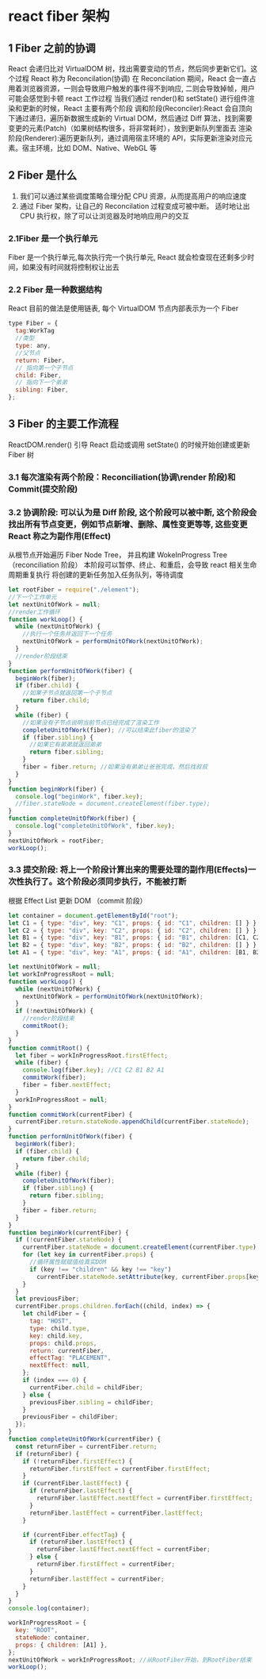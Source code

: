 # react fiber 架构

## 1 Fiber 之前的协调

React 会递归比对 VirtualDOM 树，找出需要变动的节点，然后同步更新它们。这个过程 React 称为 Reconcilation(协调)
在 Reconcilation 期间，React 会一直占用着浏览器资源，一则会导致用户触发的事件得不到响应, 二则会导致掉帧，用户可能会感觉到卡顿
react 工作过程 当我们通过 render()和 setState() 进行组件渲染和更新的时候，React 主要有两个阶段
调和阶段(Reconciler):React 会自顶向下通过递归，遍历新数据生成新的 Virtual DOM，然后通过 Diff 算法，找到需要变更的元素(Patch)（如果树结构很多，将非常耗时），放到更新队列里面去
渲染阶段(Renderer):遍历更新队列，通过调用宿主环境的 API，实际更新渲染对应元素。宿主环境，比如 DOM、Native、WebGL 等

## 2 Fiber 是什么

1. 我们可以通过某些调度策略合理分配 CPU 资源，从而提高用户的响应速度
2. 通过 Fiber 架构，让自己的 Reconcilation 过程变成可被中断。 适时地让出 CPU 执行权，除了可以让浏览器及时地响应用户的交互

### 2.1Fiber 是一个执行单元

Fiber 是一个执行单元,每次执行完一个执行单元, React 就会检查现在还剩多少时间，如果没有时间就将控制权让出去

### 2.2 Fiber 是一种数据结构

React 目前的做法是使用链表, 每个 VirtualDOM 节点内部表示为一个 Fiber

```js
type Fiber = {
  tag:WorkTag
  //类型
  type: any,
  //父节点
  return: Fiber,
  // 指向第一个子节点
  child: Fiber,
  // 指向下一个弟弟
  sibling: Fiber,
};
```

## 3 Fiber 的主要工作流程

ReactDOM.render() 引导 React 启动或调用 setState() 的时候开始创建或更新 Fiber 树

### 3.1 每次渲染有两个阶段：Reconciliation(协调\render 阶段)和 Commit(提交阶段)

### 3.2 协调阶段: 可以认为是 Diff 阶段, 这个阶段可以被中断, 这个阶段会找出所有节点变更，例如节点新增、删除、属性变更等等, 这些变更 React 称之为副作用(Effect)

从根节点开始遍历 Fiber Node Tree， 并且构建 WokeInProgress Tree（reconciliation 阶段）
本阶段可以暂停、终止、和重启，会导致 react 相关生命周期重复执行 将创建的更新任务加入任务队列，等待调度

```js
let rootFiber = require("./element");
//下一个工作单元
let nextUnitOfWork = null;
//render工作循环
function workLoop() {
  while (nextUnitOfWork) {
    //执行一个任务并返回下一个任务
    nextUnitOfWork = performUnitOfWork(nextUnitOfWork);
  }
  //render阶段结束
}
function performUnitOfWork(fiber) {
  beginWork(fiber);
  if (fiber.child) {
    //如果子节点就返回第一个子节点
    return fiber.child;
  }
  while (fiber) {
    //如果没有子节点说明当前节点已经完成了渲染工作
    completeUnitOfWork(fiber); //可以结束此fiber的渲染了
    if (fiber.sibling) {
      //如果它有弟弟就返回弟弟
      return fiber.sibling;
    }
    fiber = fiber.return; //如果没有弟弟让爸爸完成，然后找叔叔
  }
}
function beginWork(fiber) {
  console.log("beginWork", fiber.key);
  //fiber.stateNode = document.createElement(fiber.type);
}
function completeUnitOfWork(fiber) {
  console.log("completeUnitOfWork", fiber.key);
}
nextUnitOfWork = rootFiber;
workLoop();
```

### 3.3 提交阶段: 将上一个阶段计算出来的需要处理的副作用(Effects)一次性执行了。这个阶段必须同步执行，不能被打断

根据 Effect List 更新 DOM （commit 阶段）

```js
let container = document.getElementById("root");
let C1 = { type: "div", key: "C1", props: { id: "C1", children: [] } };
let C2 = { type: "div", key: "C2", props: { id: "C2", children: [] } };
let B1 = { type: "div", key: "B1", props: { id: "B1", children: [C1, C2] } };
let B2 = { type: "div", key: "B2", props: { id: "B2", children: [] } };
let A1 = { type: "div", key: "A1", props: { id: "A1", children: [B1, B2] } };

let nextUnitOfWork = null;
let workInProgressRoot = null;
function workLoop() {
  while (nextUnitOfWork) {
    nextUnitOfWork = performUnitOfWork(nextUnitOfWork);
  }
  if (!nextUnitOfWork) {
    //render阶段结束
    commitRoot();
  }
}
function commitRoot() {
  let fiber = workInProgressRoot.firstEffect;
  while (fiber) {
    console.log(fiber.key); //C1 C2 B1 B2 A1
    commitWork(fiber);
    fiber = fiber.nextEffect;
  }
  workInProgressRoot = null;
}
function commitWork(currentFiber) {
  currentFiber.return.stateNode.appendChild(currentFiber.stateNode);
}
function performUnitOfWork(fiber) {
  beginWork(fiber);
  if (fiber.child) {
    return fiber.child;
  }
  while (fiber) {
    completeUnitOfWork(fiber);
    if (fiber.sibling) {
      return fiber.sibling;
    }
    fiber = fiber.return;
  }
}
function beginWork(currentFiber) {
  if (!currentFiber.stateNode) {
    currentFiber.stateNode = document.createElement(currentFiber.type); //创建真实DOM
    for (let key in currentFiber.props) {
      //循环属性赋赋值给真实DOM
      if (key !== "children" && key !== "key")
        currentFiber.stateNode.setAttribute(key, currentFiber.props[key]);
    }
  }
  let previousFiber;
  currentFiber.props.children.forEach((child, index) => {
    let childFiber = {
      tag: "HOST",
      type: child.type,
      key: child.key,
      props: child.props,
      return: currentFiber,
      effectTag: "PLACEMENT",
      nextEffect: null,
    };
    if (index === 0) {
      currentFiber.child = childFiber;
    } else {
      previousFiber.sibling = childFiber;
    }
    previousFiber = childFiber;
  });
}
function completeUnitOfWork(currentFiber) {
  const returnFiber = currentFiber.return;
  if (returnFiber) {
    if (!returnFiber.firstEffect) {
      returnFiber.firstEffect = currentFiber.firstEffect;
    }
    if (currentFiber.lastEffect) {
      if (returnFiber.lastEffect) {
        returnFiber.lastEffect.nextEffect = currentFiber.firstEffect;
      }
      returnFiber.lastEffect = currentFiber.lastEffect;
    }

    if (currentFiber.effectTag) {
      if (returnFiber.lastEffect) {
        returnFiber.lastEffect.nextEffect = currentFiber;
      } else {
        returnFiber.firstEffect = currentFiber;
      }
      returnFiber.lastEffect = currentFiber;
    }
  }
}
console.log(container);

workInProgressRoot = {
  key: "ROOT",
  stateNode: container,
  props: { children: [A1] },
};
nextUnitOfWork = workInProgressRoot; //从RootFiber开始，到RootFiber结束
workLoop();
```
